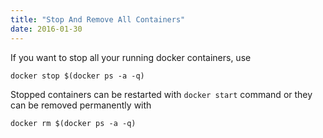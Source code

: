 ```yaml
---
title: "Stop And Remove All Containers"
date: 2016-01-30
---
```


If you want to stop all your running docker containers, use

```
docker stop $(docker ps -a -q)
```

Stopped containers can be restarted with `docker start` command or they can be removed permanently with 

```
docker rm $(docker ps -a -q)
```